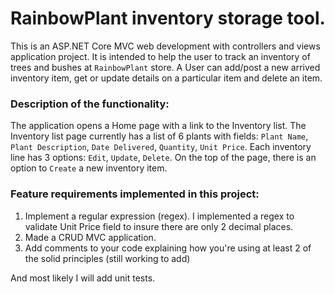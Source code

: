# RainbowPlant inventory storage tool. 

This is an ASP.NET Core MVC web development with controllers and views application project. 
It is intended to help the user to track an inventory of trees and bushes at `RainbowPlant` store. 
A User can add/post a new arrived inventory item, get or update details on a particular item and delete an item.

### Description of the functionality: 
The application opens a Home page with a link to the Inventory list. 
The Inventory list page currently has a list of 6 plants with fields: `Plant Name`, `Plant Description`, `Date Delivered`, `Quantity`, `Unit Price`. 
Each inventory line has 3 options: `Edit`, `Update`, `Delete`. On the top of the page, there is an option to `Create` a new inventory item.

### Feature requirements implemented in this project:
1. Implement a regular expression (regex). I implemented a regex to validate Unit Price field to insure there are only 2 decimal places.
2. Made a CRUD MVC application.
3. Add comments to your code explaining how you're using at least 2 of the solid principles (still working to add)

And most likely I will add unit tests.